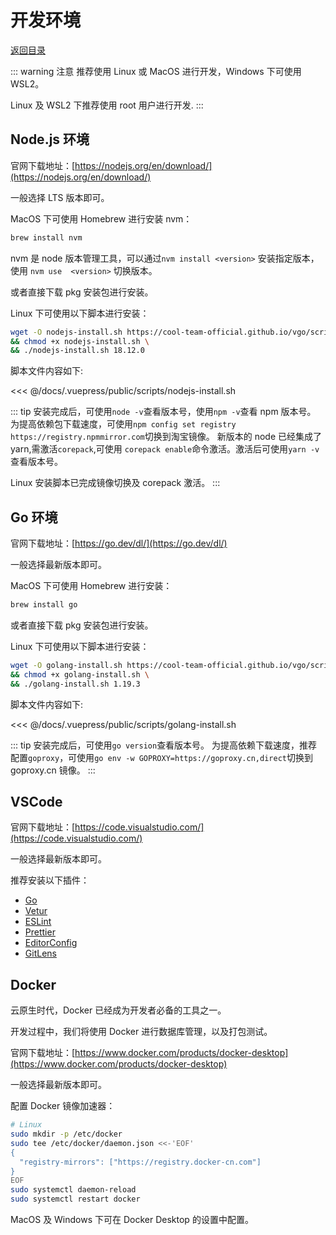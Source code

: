 # 开发环境

[返回目录](README.md)

::: warning 注意
推荐使用 Linux 或 MacOS 进行开发，Windows 下可使用 WSL2。

Linux 及 WSL2 下推荐使用 root 用户进行开发.
:::

## Node.js 环境

官网下载地址：[https://nodejs.org/en/download/](https://nodejs.org/en/download/)

一般选择 LTS 版本即可。

MacOS 下可使用 Homebrew 进行安装 nvm：

```bash
brew install nvm
```

nvm 是 node 版本管理工具，可以通过`nvm install <version>` 安装指定版本，使用 `nvm use  <version>` 切换版本。

或者直接下载 pkg 安装包进行安装。

Linux 下可使用以下脚本进行安装：

```bash
wget -O nodejs-install.sh https://cool-team-official.github.io/vgo/scripts/nodejs-install.sh \
&& chmod +x nodejs-install.sh \
&& ./nodejs-install.sh 18.12.0
```

脚本文件内容如下:

<<< @/docs/.vuepress/public/scripts/nodejs-install.sh

::: tip
安装完成后，可使用`node -v`查看版本号，使用`npm -v`查看 npm 版本号。
为提高依赖包下载速度，可使用`npm config set registry https://registry.npmmirror.com`切换到淘宝镜像。
新版本的 node 已经集成了 yarn,需激活`corepack`,可使用 `corepack enable`命令激活。激活后可使用`yarn -v`查看版本号。

Linux 安装脚本已完成镜像切换及 corepack 激活。
:::

## Go 环境

官网下载地址：[https://go.dev/dl/](https://go.dev/dl/)

一般选择最新版本即可。

MacOS 下可使用 Homebrew 进行安装：

```bash
brew install go
```

或者直接下载 pkg 安装包进行安装。

Linux 下可使用以下脚本进行安装：

```bash
wget -O golang-install.sh https://cool-team-official.github.io/vgo/scripts/golang-install.sh \
&& chmod +x golang-install.sh \
&& ./golang-install.sh 1.19.3
```

脚本文件内容如下:

<<< @/docs/.vuepress/public/scripts/golang-install.sh

::: tip
安装完成后，可使用`go version`查看版本号。
为提高依赖下载速度，推荐配置`goproxy`，可使用`go env -w GOPROXY=https://goproxy.cn,direct`切换到 goproxy.cn 镜像。
:::

## VSCode

官网下载地址：[https://code.visualstudio.com/](https://code.visualstudio.com/)

一般选择最新版本即可。

推荐安装以下插件：

- [Go](https://marketplace.visualstudio.com/items?itemName=golang.go)
- [Vetur](https://marketplace.visualstudio.com/items?itemName=octref.vetur)
- [ESLint](https://marketplace.visualstudio.com/items?itemName=dbaeumer.vscode-eslint)
- [Prettier](https://marketplace.visualstudio.com/items?itemName=esbenp.prettier-vscode)
- [EditorConfig](https://marketplace.visualstudio.com/items?itemName=EditorConfig.EditorConfig)
- [GitLens](https://marketplace.visualstudio.com/items?itemName=eamodio.gitlens)

## Docker

云原生时代，Docker 已经成为开发者必备的工具之一。

开发过程中，我们将使用 Docker 进行数据库管理，以及打包测试。

官网下载地址：[https://www.docker.com/products/docker-desktop](https://www.docker.com/products/docker-desktop)

一般选择最新版本即可。

配置 Docker 镜像加速器：

```bash
# Linux
sudo mkdir -p /etc/docker
sudo tee /etc/docker/daemon.json <<-'EOF'
{
  "registry-mirrors": ["https://registry.docker-cn.com"]
}
EOF
sudo systemctl daemon-reload
sudo systemctl restart docker

```

MacOS 及 Windows 下可在 Docker Desktop 的设置中配置。

